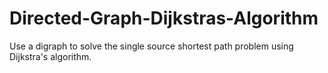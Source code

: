 # Directed-Graph-Dijkstras-Algorithm
Use a digraph to solve the single source shortest path problem using Dijkstra's algorithm.
